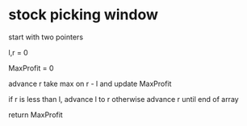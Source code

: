 
# stock picking window

start with two pointers

l,r = 0

MaxProfit = 0 

advance r 
take max on r - l and update MaxProfit

if r is less than l, advance l to r otherwise advance r until end of array

return MaxProfit